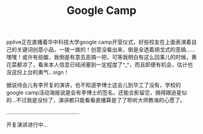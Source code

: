 ﻿---
layout: post 
title: Google Camp
---

pplive正在直播着华中科技大学google camp开营仪式，好些校友在上面表演着自己的关键词创意小品，一拨一拨的！创意没看出来，倒是全透着胡戈式的恶搞……嘿嘿！或许有些酸，我倒是有意去恶搞一把，可等我明白有这么回事儿的时候，黄花菜都凉了，看来本人信息已经闭塞到一定程度了^_^，而且即便有机会，估计也没这份上台的勇气…sign！

据说待会儿有李开复的演讲，也不知道李博士这会儿到华工了没有，学校的google camp活动海报说是会有李博士的签名，还能合影留恋，搞得跟追星似的…不过我是没份了，演讲都只能看看直播算是了了聆听大师教诲的心愿了。

…………………………………………

开复演讲进行中…